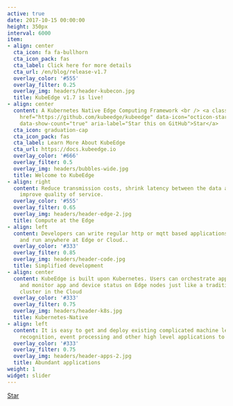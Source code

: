 ```yaml
---
active: true
date: 2017-10-15 00:00:00
height: 350px
interval: 6000
item:
- align: center
  cta_icon: fa fa-bullhorn
  cta_icon_pack: fas
  cta_label: Click here for more details
  cta_url: /en/blog/release-v1.7
  overlay_color: '#555'
  overlay_filter: 0.25
  overlay_img: headers/header-kubecon.jpg
  title: KubeEdge v1.7 is live!
- align: center
  content: A Kubernetes Native Edge Computing Framework <br /> <a class="github-button"
    href="https://github.com/kubeedge/kubeedge" data-icon="octicon-star" data-size="large"
    data-show-count="true" aria-label="Star this on GitHub">Star</a>
  cta_icon: graduation-cap
  cta_icon_pack: fas
  cta_label: Learn More About KubeEdge
  cta_url: https://docs.kubeedge.io
  overlay_color: '#666'
  overlay_filter: 0.5
  overlay_img: headers/bubbles-wide.jpg
  title: Welcome to KubeEdge
- align: right
  content: Reduce transmission costs, shrink latency between the data and the decision,
    improve quality of service.
  overlay_color: '#555'
  overlay_filter: 0.65
  overlay_img: headers/header-edge-2.jpg
  title: Compute at the Edge
- align: left
  content: Developers can write regular http or mqtt based applications; containerize
    and run anywhere at Edge or Cloud..
  overlay_color: '#333'
  overlay_filter: 0.85
  overlay_img: headers/header-code.jpg
  title: Simplified development
- align: center
  content: KubeEdge is built upon Kubernetes. Users can orchestrate apps, manage devices
    and monitor app and device status on Edge nodes just like a traditional Kubernetes
    cluster in the Cloud
  overlay_color: '#333'
  overlay_filter: 0.75
  overlay_img: headers/header-k8s.jpg
  title: Kubernetes-Native
- align: left
  content: It is easy to get and deploy existing complicated machine learning, image
    recognition, event processing and other high level applications to the Edge.
  overlay_color: '#333'
  overlay_filter: 0.75
  overlay_img: headers/header-apps-2.jpg
  title: Abundant applications
weight: 1
widget: slider
---
```

<div class="mt-3">
  <a class="github-button" href="https://github.com/kubeedge/kubeedge" data-icon="octicon-star" data-size="large" data-show-count="true" aria-label="Star this on GitHub">Star</a>
</div>
<script async defer src="https://buttons.github.io/buttons.js"></script>
